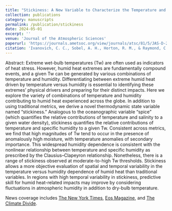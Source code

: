 ```yaml
---
title: "Stickiness: A New Variable to Characterize the Temperature and Humidity Contributions toward Humid Heat"
collection: publications
category: manuscripts
permalink: /publication/stickiness
date: 2024-05-01
excerpt: ''
venue: 'Journal of the Atmospheric Sciences'
paperurl: 'https://journals.ametsoc.org/view/journals/atsc/81/5/JAS-D-23-0072.1.xml'
citation: 'Ivanovich, C. C., Sobel, A. H., Horton, R. M., & Raymond, C. (2024). Stickiness: A New Variable to Characterize the Temperature and Humidity Contributions toward Humid Heat. Journal of the Atmospheric Sciences, 81(5), 819–837. https://doi.org/10.1175/JAS-D-23-0072.1'
---
```


Abstract: Extreme wet-bulb temperatures (Tw) are often used as indicators of heat stress. However, humid heat extremes are fundamentally compound events, and a given Tw can be generated by various combinations of temperature and humidity. Differentiating between extreme humid heat driven by temperature versus humidity is essential to identifying these extremes’ physical drivers and preparing for their distinct impacts. Here we explore the variety of combinations of temperature and humidity contributing to humid heat experienced across the globe. In addition to using traditional metrics, we derive a novel thermodynamic state variable named “stickiness.” Analogous to the oceanographic variable “spice” (which quantifies the relative contributions of temperature and salinity to a given water density), stickiness quantifies the relative contributions of temperature and specific humidity to a given Tw. Consistent across metrics, we find that high magnitudes of Tw tend to occur in the presence of anomalously high moisture, with temperature anomalies of secondary importance. This widespread humidity dependence is consistent with the nonlinear relationship between temperature and specific humidity as prescribed by the Clausius–Clapeyron relationship. Nonetheless, there is a range of stickiness observed at moderate-to-high Tw thresholds. Stickiness allows a more objective evaluation of spatial and temporal variability in the temperature versus humidity dependence of humid heat than traditional variables. In regions with high temporal variability in stickiness, predictive skill for humid heat-related impacts may improve by considering fluctuations in atmospheric humidity in addition to dry-bulb temperature.

News coverage includes [The New York Times](https://messaging-custom-newsletters.nytimes.com/dynamic/render?free_trial=0&paid_regi=1&productCode=CLIM&isViewInBrowser=true&uri=nyt://newsletter/20d42261-f554-51dd-bf20-187f79c538d9), [Eos Magazine](https://eos.org/articles/how-sticky-is-it-outside), and [The Climate Divide](https://holacultura.com/podcasts/dcheatislands/).
